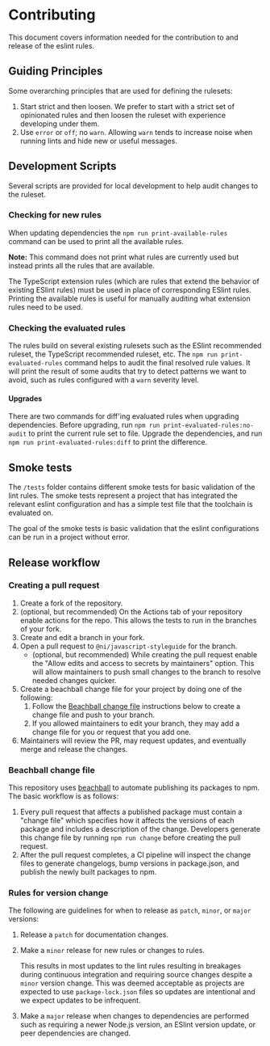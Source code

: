 # Contributing

This document covers information needed for the contribution to and release of the eslint rules.

## Guiding Principles

Some overarching principles that are used for defining the rulesets:

1. Start strict and then loosen. We prefer to start with a strict set of opinionated rules and then loosen the ruleset with experience developing under them.
2. Use `error` or `off`; no `warn`. Allowing `warn` tends to increase noise when running lints and hide new or useful messages.

## Development Scripts

Several scripts are provided for local development to help audit changes to the ruleset.

### Checking for new rules

When updating dependencies the `npm run print-available-rules` command can be used to print all the available rules.

**Note:** This command does not print what rules are currently used but instead prints all the rules that are available.

The TypeScript extension rules (which are rules that extend the behavior of existing ESlint rules) must be used in place of corresponding ESlint rules. Printing the available rules is useful for manually auditing what extension rules need to be used.

### Checking the evaluated rules

The rules build on several existing rulesets such as the ESlint recommended ruleset, the TypeScript recommended ruleset, etc. The `npm run print-evaluated-rules` command helps to audit the final resolved rule values. It will print the result of some audits that try to detect patterns we want to avoid, such as rules configured with a `warn` severity level.

#### Upgrades

There are two commands for diff'ing evaluated rules when upgrading dependencies. Before upgrading, run `npm run print-evaluated-rules:no-audit` to print the current rule set to file. Upgrade the dependencies, and run `npm run print-evaluated-rules:diff` to print the difference.

## Smoke tests

The `/tests` folder contains different smoke tests for basic validation of the lint rules. The smoke tests represent a project that has integrated the relevant eslint configuration and has a simple test file that the toolchain is evaluated on.

The goal of the smoke tests is basic validation that the eslint configurations can be run in a project without error.

## Release workflow

### Creating a pull request

1. Create a fork of the repository.
2. (optional, but recommended) On the Actions tab of your repository enable actions for the repo. This allows the tests to run in the branches of your fork.
3. Create and edit a branch in your fork.
4. Open a pull request to `@ni/javascript-styleguide` for the branch.
   - (optional, but recommended) While creating the pull request enable the "Allow edits and access to secrets by maintainers" option. This will allow maintainers to push small changes to the branch to resolve needed changes quicker.
5. Create a beachball change file for your project by doing one of the following:
   1. Follow the [Beachball change file](#beachball-change-file) instructions below to create a change file and push to your branch.
   2. If you allowed maintainers to edit your branch, they may add a change file for you or request that you add one.
6. Maintainers will review the PR, may request updates, and eventually merge and release the changes.

### Beachball change file

This repository uses [beachball](https://microsoft.github.io/beachball/) to automate publishing its packages to npm. The basic workflow is as follows:

1. Every pull request that affects a published package must contain a "change file" which specifies how it affects the versions of each package and includes a description of the change. Developers generate this change file by running `npm run change` before creating the pull request.
1. After the pull request completes, a CI pipeline will inspect the change files to generate changelogs, bump versions in package.json, and publish the newly built packages to npm.

### Rules for version change

The following are guidelines for when to release as `patch`, `minor`, or `major` versions:

1. Release a `patch` for documentation changes.
2. Make a `minor` release for new rules or changes to rules.

   This results in most updates to the lint rules resulting in breakages during continuous integration and requiring source changes despite a `minor` version change. This was deemed acceptable as projects are expected to use `package-lock.json` files so updates are intentional and we expect updates to be infrequent.
3. Make a `major` release when changes to dependencies are performed such as requiring a newer Node.js version, an ESlint version update, or peer dependencies are changed.
